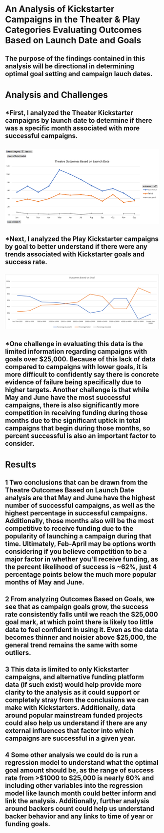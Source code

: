 # An Analysis of Kickstarter Campaigns in the Theater & Play Categories Evaluating Outcomes Based on Launch Date and Goals
The purpose of the findings contained in this analysis will be directional in determining optimal goal setting and campaign lauch dates.
---
# Analysis and Challenges
*First, I analyzed the Theater Kickstarter campaigns by launch date to determine if there was a specific month associated with more successful campaigns.
---
![Theater Launch Month Outcomes](Theater_Outcomes_vs_Launch.PNG)
---
*Next, I analyzed the Play Kickstarter campaigns by goal to better understand if there were any trends associated with Kickstarter goals and success rate.
---
![Play Campaign Outcomes vs Goals](Outcomes_vs_Goals.PNG)
---
*One challenge in evaluating this data is the limited information regarding campaigns with goals over $25,000. Because of this lack of data compared to campaigns with lower goals, it is more difficult to confidently say there is concrete evidence of failure being specifically due to higher targets. Another challenge is that while May and June have the most successful campaigns, there is also significantly more competition in receiving funding during those months due to the significant uptick in total campaigns that begin during those months, so percent successful is also an important factor to consider.
---
# Results
1 Two conclusions that can be drawn from the Theatre Outcomes Based on Launch Date analysis are that May and June have the highest number of successful campaigns, as well as the highest percentage in successful campaigns. Additionally, those months also will be the most competitive to receive funding due to the popularity of launching a campaign during that time. Ultimately, Feb-April may be options worth considering if you believe competition to be a major factor in whether you'll receive funding, as the percent likelihood of success is ~62%, just 4 percentage points below the much more popular months of May and June.
---
2 From analyzing Outcomes Based on Goals, we see that as campaign goals grow, the success rate consistently falls until we reach the $25,000 goal mark, at which point there is likely too little data to feel confident in using it. Even as the data becomes thinner and noisier above $25,000, the general trend remains the same with some outliers.
---
3 This data is limited to only Kickstarter campaigns, and alternative funding platform data (if such exist) would help provide more clarity to the analysis as it could support or completely stray from the conclusions we can make with Kickstarters. Additionally, data around popular mainstream funded projects could also help us understand if there are any external influences that factor into which campaigns are successful in a given year.
---
4 Some other analysis we could do is run a regression model to understand what the optimal goal amount should be, as the range of success rate from >$1000 to $25,000 is nearly 60% and including other variables into the regression model like launch month could better inform and link the analysis. Additionally, further analysis around backers count could help us understand backer behavior and any links to time of year or funding goals.
---

